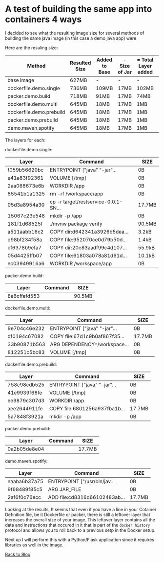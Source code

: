 # A test of building the same app into containers 4 ways  

I decided to see what the resulting image size for several methods of building the same java image (in this case a demo java app) were.  

Here are the resuling size:

| Method | Resulted Size | Added to Base | - Size of Jar | = Total Layer added | Time to Build |
| --- | --- | --- | --- | --- | --- |
| base image | 627MB | - | - | - | - |
| dockerfile.demo.single | 736MB | 109MB | 17MB | 102MB | 36.593s |
| packer.demo.build | 718MB | 91MB | 17MB | 74MB | 38.382s |
| dockerfile.demo.multi | 645MB | 18MB | 17MB | 1MB | 35.16s |
| dockerfile.demo.prebuild | 645MB | 18MB | 17MB | 1MB | 6.55s |
| packer.demo.prebuild | 645MB | 18MB | 17MB | 1MB | 9.472s |
| demo.maven.spotify | 645MB | 18MB| 17MB | 1MB | 8.179s |

The layers for each:

dockerfile.demo.single:

| Layer | Command | SIZE |
| --- | --- | --- |
| f059b56620bc |  ENTRYPOINT ["java" "-jar"…  | 0B |
| e41a83f92361 |  VOLUME [/tmp] | 0B |
| 2aa068673e6b | WORKDIR /app | 0B |
| 85541b1a1325 | rm -rf /workspace/app | 0B |
| 05d3a8954a30 | cp -r target/restservice-0.0.1-SN… | 17.7MB |
| 15067c23e548 | mkdir -p /app | 0B |
| 181f1d68525f | ./mvnw package verify | 90.5MB |
| a511aabb16c2 | COPY dir:d642341a3926b5dea… | 3.2kB |
| d98bf234f58a | COPY file:952070ce0d79b50d… | 1.4kB |
| cf6378b9efa7 | COPY dir:20e83aadf99c4d107… | 55.9kB |
| 05d4425ffb07 | COPY file:61803a078a81d61d… | 10.1kB |
| ec03949916a6 | WORKDIR /workspace/app | 0B |

packer.demo.build:

| Layer | Command | SIZE |
| --- | --- | --- |
| 8a6cffefd553 | | 90.5MB |

dockerfile.demo.multi:  

| Layer | Command | SIZE |
| --- | --- | --- |
| 9e704c46e232 | ENTRYPOINT ["java" "-jar"… | 0B |
| df0194c67082 | COPY file:67d1c9b0af867f35… | 17.7MB |
| 33b90871b563 | ARG DEPENDENCY=/workspace… | 0B |
| 812251c5bc83 | VOLUME [/tmp] | 0B |

dockerfile.demo.prebuild:  

| Layer | Command | SIZE |
| --- | --- | --- |
| 758c98cdb525 | ENTRYPOINT ["java" "-jar"… | 0B |
| 41e9939f68fe | VOLUME [/tmp] | 0B |
| ee9879c307d3 | WORKDIR /app | 0B |
| aee2644911fe | COPY file:6801256a937fba1b… | 17.7MB |
| 5a7848f3921a | mkdir -p /app | 0B |


packer.demo.prebuild:  

| Layer | Command | SIZE |
| --- | --- | --- |
| 0a2b05de8e04 |  | 17.7MB |

demo.maven.spotify:  
  
| Layer | Command | SIZE |
| --- | --- | --- |
| eaaba6b37a75 | ENTRYPOINT ["/usr/bin/jav… | 0B |
| 9f68489f85c5 | ARG JAR_FILE | 0B |
| 2af6f0c76ecc | ADD file:cd8316d66102483ab… | 17.7MB |


Looking at the results, It seems that even if you have a line in your Cotainer Definition file, be it Dockerfile or packer, there is still a leftover layer that increases the overall size of your image. This leftover layer contains all the data and instructions that occured in it that is part of the ```docker history``` protocol and allows you to roll back to a previous setp in the Docker setup.  

Next up I will perform this with a Python/Flask application since it requires libraries as well in the image.
  
[Back to Blog](https://madmages.com)